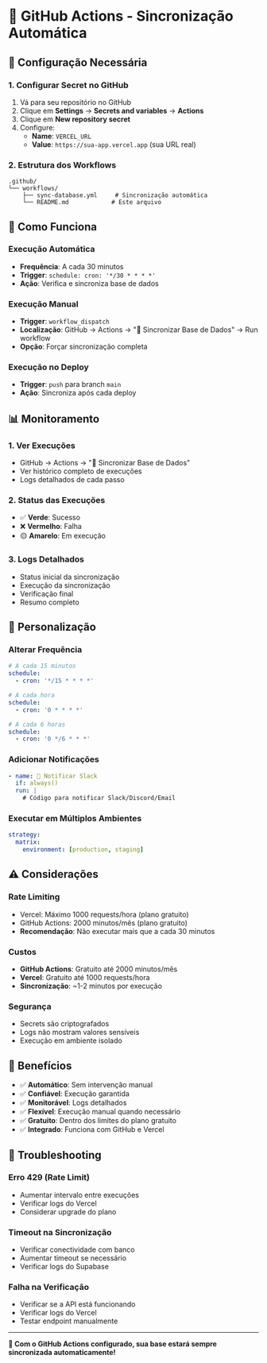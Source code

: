 # 🔄 GitHub Actions - Sincronização Automática

## 🎯 Configuração Necessária

### **1. Configurar Secret no GitHub**

1. Vá para seu repositório no GitHub
2. Clique em **Settings** → **Secrets and variables** → **Actions**
3. Clique em **New repository secret**
4. Configure:
   - **Name**: `VERCEL_URL`
   - **Value**: `https://sua-app.vercel.app` (sua URL real)

### **2. Estrutura dos Workflows**

```
.github/
└── workflows/
    ├── sync-database.yml     # Sincronização automática
    └── README.md            # Este arquivo
```

## 🚀 Como Funciona

### **Execução Automática**
- **Frequência**: A cada 30 minutos
- **Trigger**: `schedule: cron: '*/30 * * * *'`
- **Ação**: Verifica e sincroniza base de dados

### **Execução Manual**
- **Trigger**: `workflow_dispatch`
- **Localização**: GitHub → Actions → "🔄 Sincronizar Base de Dados" → Run workflow
- **Opção**: Forçar sincronização completa

### **Execução no Deploy**
- **Trigger**: `push` para branch `main`
- **Ação**: Sincroniza após cada deploy

## 📊 Monitoramento

### **1. Ver Execuções**
- GitHub → Actions → "🔄 Sincronizar Base de Dados"
- Ver histórico completo de execuções
- Logs detalhados de cada passo

### **2. Status das Execuções**
- ✅ **Verde**: Sucesso
- ❌ **Vermelho**: Falha
- 🟡 **Amarelo**: Em execução

### **3. Logs Detalhados**
- Status inicial da sincronização
- Execução da sincronização
- Verificação final
- Resumo completo

## 🔧 Personalização

### **Alterar Frequência**
```yaml
# A cada 15 minutos
schedule:
  - cron: '*/15 * * * *'

# A cada hora
schedule:
  - cron: '0 * * * *'

# A cada 6 horas
schedule:
  - cron: '0 */6 * * *'
```

### **Adicionar Notificações**
```yaml
- name: 📧 Notificar Slack
  if: always()
  run: |
    # Código para notificar Slack/Discord/Email
```

### **Executar em Múltiplos Ambientes**
```yaml
strategy:
  matrix:
    environment: [production, staging]
```

## ⚠️ Considerações

### **Rate Limiting**
- Vercel: Máximo 1000 requests/hora (plano gratuito)
- GitHub Actions: 2000 minutos/mês (plano gratuito)
- **Recomendação**: Não executar mais que a cada 30 minutos

### **Custos**
- **GitHub Actions**: Gratuito até 2000 minutos/mês
- **Vercel**: Gratuito até 1000 requests/hora
- **Sincronização**: ~1-2 minutos por execução

### **Segurança**
- Secrets são criptografados
- Logs não mostram valores sensíveis
- Execução em ambiente isolado

## 🎉 Benefícios

- ✅ **Automático**: Sem intervenção manual
- ✅ **Confiável**: Execução garantida
- ✅ **Monitorável**: Logs detalhados
- ✅ **Flexível**: Execução manual quando necessário
- ✅ **Gratuito**: Dentro dos limites do plano gratuito
- ✅ **Integrado**: Funciona com GitHub e Vercel

## 🚨 Troubleshooting

### **Erro 429 (Rate Limit)**
- Aumentar intervalo entre execuções
- Verificar logs do Vercel
- Considerar upgrade do plano

### **Timeout na Sincronização**
- Verificar conectividade com banco
- Aumentar timeout se necessário
- Verificar logs do Supabase

### **Falha na Verificação**
- Verificar se a API está funcionando
- Verificar logs do Vercel
- Testar endpoint manualmente

---

**🚀 Com o GitHub Actions configurado, sua base estará sempre sincronizada automaticamente!**
